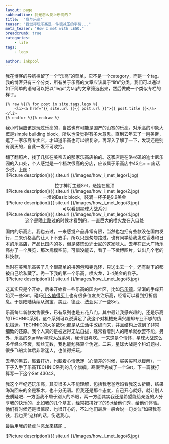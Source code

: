 ```yaml
---
layout: page
subheadline: 我是怎么爱上乐高的？
title:  "我与乐高"
teaser: "我觉得玩乐高是一件很减压的事情..."
meta_teaser: "How I met with LEGO."
breadcrumb: true
categories:
    - life
tags:
    - lego
    
author: inkpool
---
```


我在博客的导航栏留了一个“乐高”的菜单，它不是一个category，而是一个tag。我的博客只有三个分类，所有关于乐高的文章应该属于“life”分类。我们可以通过如下简单的语句可以把以“lego”为tag的文章筛选出来，然后做成一个类似专栏的样子。

~~~
{% raw %}{% for post in site.tags.lego %}
    <li><a href="{{ site.url }}{{ post.url }}">{{ post.title }}</a></li>
{% endfor %}{% endraw %}
~~~

我小时候应该是玩过乐高的，当然也有可能是国产的山寨的乐高。对乐高的印象大概是simple building block，所以也没觉得有多大意思。直到去年去了一趟美帝，逛了一家乐高专卖店，才知道乐高也可以很复杂。再深入了解了一下，发现还是别有洞天的，自此一发不可收拾。  

翻了翻照片，找了几张在美帝去的那家乐高店拍的。这家店是在洛杉矶的迪士尼乐园的入口处，个人感觉是一个档次很高的分店，应该属于乐高店中4S店= = 废话少说，上图：  
![Picture description]({{ site.url }}/images/how_i_met_lego/1.jpg)  
<center>拉丁神灯主题Set，悬挂在屋顶</center>  
![Picture description]({{ site.url }}/images/how_i_met_lego/2.jpg)  
<center>一墙的Basic block，装满一杯子是9.9美金</center>  
![Picture description]({{ site.url }}/images/how_i_met_lego/3.jpg)  
<center>可以看到星球大战系列</center>  
![Picture description]({{ site.url }}/images/how_i_met_lego/4.jpg)  
<center>这个是晚上路过的时候才看到的，一直巨大的喷火龙在入口处</center>  

国内的乐高店，我也去过，一来感觉产品非常有限，当然也包括有些款没在国内发行，二来价格高的让人下不去手，所以只是匆匆路过。也有同学给我发过香港和日本的乐高店，产品比国内的多，但是装饰没迪士尼的这家唬人。去年在正大广场乐高办了一个展览，那次规模空前，可惜没能去，看了一下微博图片，认出几个老的科技款。

当时在美帝乐高买了几个很简单的拼砌包和钥匙环，只送出去一个，还有剩下的都被自己给私藏了。秀一下我的第一个乐高，喷火龙，3-4美金的样子。  
![Picture description]({{ site.url }}/images/how_i_met_lego/5.jpg)  

这其实只是个开始，后来开始看一些乐高的国内社区，比如[乐乐镇](http://www.lelezhen.com/portal.php)。渐渐的手痒开始买一些Set，碰巧[什么值得买](http://www.smzdm.com)上也有很多值友关注乐高，经常可以看到打折信息。于是陆陆续续从淘宝、美亚、德亚、法亚买了一些Set。  

乐高每年新款发售很多，已有系列也是五花八门。其中最让我感兴趣的，还是乐高的TECHNIC系列，这个系列可以说满足了我这个对机械充满兴趣却专业不够的伪机械迷。TECHNIC的大多数Set都是从生活中改编而来，并且结构上做到了非常细致的还原。我个人真的是被迷得无法自拔，经常看着别人的晒单就欲罢不能。另外，乐高的StarWar星球大战系列，我也很喜欢。一来这是个情怀，星球大战这么多年经久不衰，粉丝无数，我也能勉强算个伪迷。二来，星球大战是个科幻题材，很多飞船实体后非常迷人，也值得把玩。

去年的黑五，趁着打折，也趁着心情低迷（心情差的时候，买买买可以缓解），一下子入手了乐高TECHNIC系列的几个旗舰。寒假里完成了一个Set，下一篇就打算写一下这个Set 43042。

我这个年纪还玩乐高，其实很多人不能理解，包括我老爸老妈看我这么折腾，结果海淘回来的全是积木，也十分无语。但我还是那个态度，自己开心就好，就让别人去质疑吧...一方面我不屑于别人的冷眼，两一方面其实我还是希望能给亲近的人分享我的快乐的，比如我的几个基友，经常把拼好了的Set给他们秀，给他们体验。他们有时候还是很惊叹，也很开心的，不过他们最后一般会说一句类似“如果我有钱，我也买”这样的话，伤透我心。  

最后用我的猛虎斗恶龙来结尾...  

![Picture description]({{ site.url }}/images/how_i_met_lego/6.jpg)  




